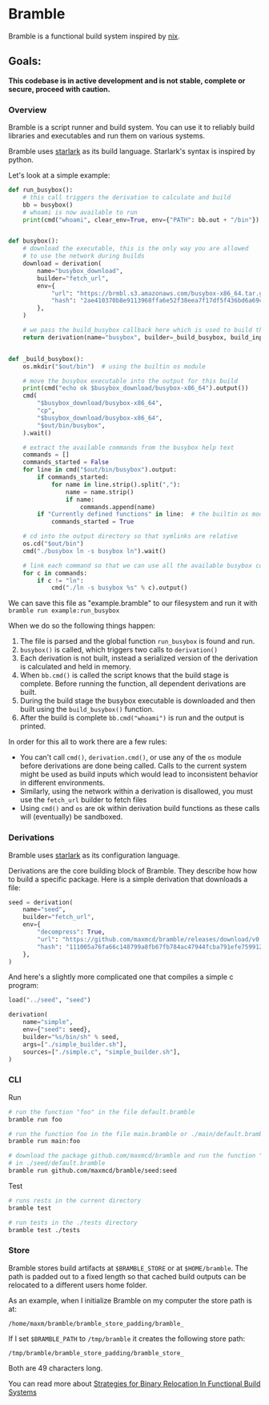 # Bramble

Bramble is a functional build system inspired by [nix](https://nixos.org/).

Goals:
 - 
**This codebase is in active development and is not stable, complete or secure, proceed with caution.**

### Overview

Bramble is a script runner and build system. You can use it to reliably build libraries and executables and run them on various systems.

Bramble uses [starlark](https://docs.bazel.build/versions/master/skylark/language.html) as its build language. Starlark's syntax is inspired by python.

Let's look at a simple example:

```python
def run_busybox():
    # this call triggers the derivation to calculate and build
    bb = busybox()
    # whoami is now available to run
    print(cmd("whoami", clear_env=True, env={"PATH": bb.out + "/bin"}).output())


def busybox():
    # download the executable, this is the only way you are allowed
    # to use the network during builds
    download = derivation(
        name="busybox_download",
        builder="fetch_url",
        env={
            "url": "https://brmbl.s3.amazonaws.com/busybox-x86_64.tar.gz",
            "hash": "2ae410370b8e9113968ffa6e52f38eea7f17df5f436bd6a69cc41c6ca01541a1",
        },
    )

    # we pass the build_busybox callback here which is used to build this derivation
    return derivation(name="busybox", builder=_build_busybox, build_inputs=[download])


def _build_busybox():
    os.mkdir("$out/bin")  # using the builtin os module

    # move the busybox executable into the output for this build
    print(cmd("echo ok $busybox_download/busybox-x86_64").output())
    cmd(
        "$busybox_download/busybox-x86_64",
        "cp",
        "$busybox_download/busybox-x86_64",
        "$out/bin/busybox",
    ).wait()

    # extract the available commands from the busybox help text
    commands = []
    commands_started = False
    for line in cmd("$out/bin/busybox").output:
        if commands_started:
            for name in line.strip().split(","):
                name = name.strip()
                if name:
                    commands.append(name)
        if "Currently defined functions" in line:  # the builtin os module
            commands_started = True

    # cd into the output directory so that symlinks are relative
    os.cd("$out/bin")
    cmd("./busybox ln -s busybox ln").wait()

    # link each command so that we can use all the available busybox commands
    for c in commands:
        if c != "ln":
            cmd("./ln -s busybox %s" % c).output()
```

We can save this file as "example.bramble" to our filesystem and run it with `bramble run example:run_busybox`

When we do so the following things happen:

1. The file is parsed and the global function `run_busybox` is found and run.
2. `busybox()` is called, which triggers two calls to `derivation()`
3. Each derivation is not built, instead a serialized version of the derivation is calculated and held in memory.
4. When `bb.cmd()` is called the script knows that the build stage is complete. Before running the function, all dependent derivations are built.
5. During the build stage the busybox executable is downloaded and then built using the `build_busybox()` function.
6. After the build is complete `bb.cmd("whoami")` is run and the output is printed.

In order for this all to work there are a few rules:

- You can't call `cmd()`, `derivation.cmd()`, or use any of the `os` module before derivations are done being called. Calls to the current system might be used as build inputs which would lead to inconsistent behavior in different environments.
- Similarly, using the network within a derivation is disallowed, you must use the `fetch_url` builder to fetch files
- Using `cmd()` and `os` are ok within derivation build functions as these calls will (eventually) be sandboxed.

### Derivations

Bramble uses [starlark](https://docs.bazel.build/versions/master/skylark/language.html) as its configuration language.

Derivations are the core building block of Bramble. They describe how how to build a specific package. Here is a simple derivation that downloads a file:

```python
seed = derivation(
    name="seed",
    builder="fetch_url",
    env={
        "decompress": True,
        "url": "https://github.com/maxmcd/bramble/releases/download/v0.0.1/linux-x86_64-seed.tar.gz",
        "hash": "111005a76fa66c148799a8fb67fb784ac47944fcba791efe7599128bbd5884ac",
    },
)
```

And here's a slightly more complicated one that compiles a simple c program:

```python
load("../seed", "seed")

derivation(
    name="simple",
    env={"seed": seed},
    builder="%s/bin/sh" % seed,
    args=["./simple_builder.sh"],
    sources=["./simple.c", "simple_builder.sh"],
)
```

### CLI

Run
```bash
# run the function "foo" in the file default.bramble
bramble run foo

# run the function foo in the file main.bramble or ./main/default.bramble
bramble run main:foo

# download the package github.com/maxmcd/bramble and run the function "seed"
# in ./seed/default.bramble
bramble run github.com/maxmcd/bramble/seed:seed
```

Test
```bash
# runs rests in the current directory
bramble test

# run tests in the ./tests directory
bramble test ./tests
```

### Store

Bramble stores build artifacts at `$BRAMBLE_STORE` or at `$HOME/bramble`. The path is padded out to a fixed length so that cached build outputs can be relocated to a different users home folder.

As an example, when I initialize Bramble on my computer the store path is at:
```
/home/maxm/bramble/bramble_store_padding/bramble_
```
If I set `$BRAMBLE_PATH` to `/tmp/bramble` it creates the following store path:
```
/tmp/bramble/bramble_store_padding/bramble_store_
```
Both are 49 characters long.

You can read more about [Strategies for Binary Relocation In Functional Build Systems](https://maxmcd.com/posts/strategies-for-binary-relocation/)
